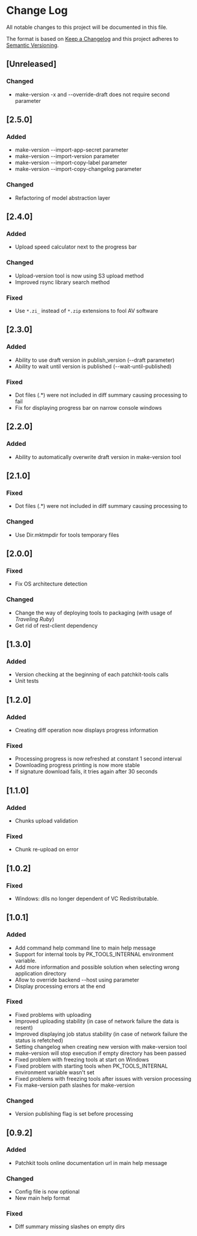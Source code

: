 # Change Log
All notable changes to this project will be documented in this file.

The format is based on [Keep a Changelog](http://keepachangelog.com/) 
and this project adheres to [Semantic Versioning](http://semver.org/).

## [Unreleased]
### Changed
- make-version -x and --override-draft does not require second parameter

## [2.5.0]
### Added
- make-version --import-app-secret parameter
- make-version --import-version parameter
- make-version --import-copy-label parameter
- make-version --import-copy-changelog parameter

### Changed
- Refactoring of model abstraction layer

## [2.4.0]
### Added
- Upload speed calculator next to the progress bar

### Changed
- Upload-version tool is now using S3 upload method
- Improved rsync library search method

### Fixed
- Use `*.zi_` instead of `*.zip` extensions to fool AV software

## [2.3.0]
### Added
- Ability to use draft version in publish_version (--draft parameter)
- Ability to wait until version is published (--wait-until-published)

### Fixed
- Dot files (.\*) were not included in diff summary causing processing to fail
- Fix for displaying progress bar on narrow console windows

## [2.2.0]
### Added
- Ability to automatically overwrite draft version in make-version tool

## [2.1.0]
### Fixed
- Dot files (.\*) were not included in diff summary causing processing to 

### Changed
- Use Dir.mktmpdir for tools temporary files

## [2.0.0]
### Fixed
- Fix OS architecture detection

### Changed
- Change the way of deploying tools to packaging (with usage of *Traveling Ruby*)
- Get rid of rest-client dependency

## [1.3.0]
### Added
- Version checking at the beginning of each patchkit-tools calls
- Unit tests

## [1.2.0]
### Added
- Creating diff operation now displays progress information

### Fixed
- Processing progress is now refreshed at constant 1 second interval
- Downloading progress printing is now more stable
- If signature download fails, it tries again after 30 seconds

## [1.1.0]
### Added
- Chunks upload validation

### Fixed
- Chunk re-upload on error

## [1.0.2]
### Fixed
- Windows: dlls no longer dependent of VC Redistributable.

## [1.0.1]
### Added
- Add command help command line to main help message
- Support for internal tools by PK_TOOLS_INTERNAL environment variable.
- Add more information and possible solution when selecting wrong application directory
- Allow to override backend --host using parameter
- Display processing errors at the end

### Fixed
- Fixed problems with uploading 
- Improved uploading stability (in case of network failure the data is resent)
- Improved displaying job status stability (in case of network failure the status is refetched)
- Setting changelog when creating new version with make-version tool
- make-version will stop execution if empty directory has been passed
- Fixed problem with freezing tools at start on Windows
- Fixed problem with starting tools when PK_TOOLS_INTERNAL environment variable wasn't set
- Fixed problems with freezing tools after issues with version processing
- Fix make-version path slashes for make-version

### Changed
- Version publishing flag is set before processing

## [0.9.2]
### Added
- Patchkit tools online documentation url in main help message

### Changed
- Config file is now optional
- New main help format

### Fixed
- Diff summary missing slashes on empty dirs
